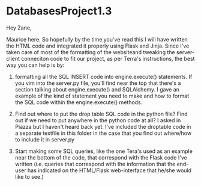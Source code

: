 # DatabasesProject1.3

Hey Zane,

Maurice here. So hopefully by the time you've read this I will have written the HTML code and integrated it properly using Flask and Jinja. Since I've taken care of most of the formatting of the websiteand tweaking the server-client conneciton code to fit our project, as per Terra's instructions, the best way you can help is by:

1) formatting all the SQL INSERT code into engine.execute() statements. If you vim into the server.py file, you'll find near the top that there's a section talking about engine.execute() and SQLAlchemy. I gave an example of the kind of statement you need to make and how to format the SQL code within the engine.execute() methods.

2) Find out where to put the drop table SQL code in the python file? Find out if we need to put anywhere in the python code at all? I asked in Piazza but I haven't heard back yet. I've included the droptable code in a separate textfile in this folder in the case that you find out where/how to include it in server.py

3) Start making some SQL queries, like the one Tera's used as an example near the bottom of the code, that correspond with the Flask code I've written (i.e. queries that correspond with the information that the end-user has indicated on the HTML/Flask web-interface that he/she would like to see.)
